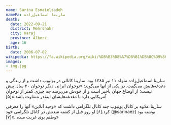 ```yaml
---
name: Sarina Esmaielzadeh
nameFa: سارینا اسماعیل‌زاده
death:
  date: 2022-09-21
  district: Mehrshahr
  city: Karaj
  province: Alborz
  age: 16
birth:
  date: 2006-07-02
wikipedia: https://fa.wikipedia.org/wiki/%D8%B3%D8%A7%D8%B1%DB%8C%D9%86%D8%A7_%D8%A7%D8%B3%D9%85%D8%A7%D8%B9%DB%8C%D9%84%E2%80%8C%D8%B2%D8%A7%D8%AF%D9%87
images:
- img.jpg
---
```


سارینا اسماعیل‌زاده متولد ۱۱ تیر ۱۳۸۵ بود. سارینا کانالی در یوتیوب داشت و از زندگی و دغدغه‌هایش می‌گفت. در یکی از آنها می‌گوید: «نوجوان ایرانی دیگر نوجوان ۲۰ سال پیش نیست؛ از اوضاع جهان باخبر است و از خودش می‌پرسد چه چیزی کمتر از نوجوان آمریکایی دارد تا دغدغه‌هایشان اینقدر متفاوت باشد.»[۵]

سارینا علاوه بر کانال یوتیوب چند کانال تلگرامی داشت که «وحید آنلاین» آنها را معرفی کرد.[۶] او روز قبل از کشته شدنش در کانال تلگرامی خود (@sarinaez) نوشته بود «وطنم بوی غربت میده..»[۷]